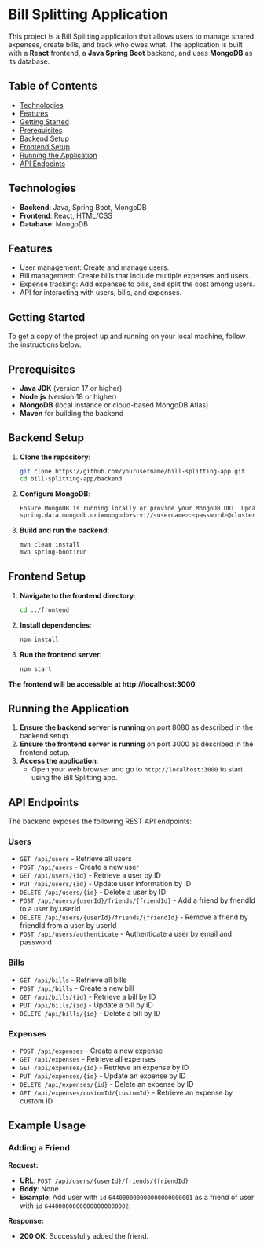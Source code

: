# Bill Splitting Application

This project is a Bill Splitting application that allows users to manage shared expenses, create bills, and track who owes what. The application is built with a **React** frontend, a **Java Spring Boot** backend, and uses **MongoDB** as its database.

## Table of Contents

- [Technologies](#technologies)
- [Features](#features)
- [Getting Started](#getting-started)
- [Prerequisites](#prerequisites)
- [Backend Setup](#backend-setup)
- [Frontend Setup](#frontend-setup)
- [Running the Application](#running-the-application)
- [API Endpoints](#api-endpoints)

## Technologies

- **Backend**: Java, Spring Boot, MongoDB
- **Frontend**: React, HTML/CSS
- **Database**: MongoDB

## Features

- User management: Create and manage users.
- Bill management: Create bills that include multiple expenses and users.
- Expense tracking: Add expenses to bills, and split the cost among users.
- API for interacting with users, bills, and expenses.

## Getting Started

To get a copy of the project up and running on your local machine, follow the instructions below.

## Prerequisites

- **Java JDK** (version 17 or higher)
- **Node.js** (version 18 or higher)
- **MongoDB** (local instance or cloud-based MongoDB Atlas)
- **Maven** for building the backend

## Backend Setup

1. **Clone the repository**:

   ```bash
   git clone https://github.com/yourusername/bill-splitting-app.git
   cd bill-splitting-app/backend
   ```

2. **Configure MongoDB**:

   ````bash
   Ensure MongoDB is running locally or provide your MongoDB URI. Update the application.properties file in the src/main/resources/ folder with the MongoDB connection details:
   spring.data.mongodb.uri=mongodb+srv://<username>:<password>@cluster0.mongodb.net/billsplitter?retryWrites=true&w=majority
   ````

3. **Build and run the backend**:
   ```bash
   mvn clean install
   mvn spring-boot:run
   ```

## Frontend Setup

1. **Navigate to the frontend directory**:

   ```bash
   cd ../frontend
   ```

2. **Install dependencies**:

   ```bash
   npm install
   ```

3. **Run the frontend server**:
   ```bash
   npm start
   ```

**The frontend will be accessible at http://localhost:3000**

## Running the Application

1. **Ensure the backend server is running** on port 8080 as described in the backend setup.
2. **Ensure the frontend server is running** on port 3000 as described in the frontend setup.
3. **Access the application**:
   - Open your web browser and go to `http://localhost:3000` to start using the Bill Splitting app.

## API Endpoints

The backend exposes the following REST API endpoints:

### Users

- `GET /api/users` - Retrieve all users
- `POST /api/users` - Create a new user
- `GET /api/users/{id}` - Retrieve a user by ID
- `PUT /api/users/{id}` - Update user information by ID
- `DELETE /api/users/{id}` - Delete a user by ID
- `POST /api/users/{userId}/friends/{friendId}` - Add a friend by friendId to a user by userId
- `DELETE /api/users/{userId}/friends/{friendId}` - Remove a friend by friendId from a user by userId
- `POST /api/users/authenticate` - Authenticate a user by email and password

### Bills

- `GET /api/bills` - Retrieve all bills
- `POST /api/bills` - Create a new bill
- `GET /api/bills/{id}` - Retrieve a bill by ID
- `PUT /api/bills/{id}` - Update a bill by ID
- `DELETE /api/bills/{id}` - Delete a bill by ID

### Expenses

- `POST /api/expenses` - Create a new expense
- `GET /api/expenses` - Retrieve all expenses
- `GET /api/expenses/{id}` - Retrieve an expense by ID
- `PUT /api/expenses/{id}` - Update an expense by ID
- `DELETE /api/expenses/{id}` - Delete an expense by ID
- `GET /api/expenses/customId/{customId}` - Retrieve an expense by custom ID

## Example Usage

### Adding a Friend

**Request:**

- **URL**: `POST /api/users/{userId}/friends/{friendId}`
- **Body**: None
- **Example**: Add user with `id` `644000000000000000000001` as a friend of user with `id` `644000000000000000000002`.

**Response:**

- **200 OK**: Successfully added the friend.